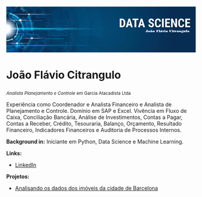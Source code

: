 <p align="center">
  <img src="banner.png" >
</p>

# João Flávio Citrangulo
<sub>*Analista Planejamento e Controle* em Garcia Atacadista Ltda</sub>

Experiência como Coordenador e Analista Financeiro e Analista de Planejamento e Controle. Domínio em SAP e Excel. Vivência em Fluxo de Caixa, Conciliação Bancária, Análise de Investimentos, Contas a Pagar, Contas a Receber, Crédito, Tesouraria, Balanço, Orçamento, Resultado Financeiro, Indicadores Financeiros e Auditoria de Processos Internos.

**Background in:** Iniciante em Python, Data Science e Machine Learning.

**Links:**
* [LinkedIn](https://www.linkedin.com/in/joaofcitrangulo/)

**Projetos:**
* [Analisando os dados dos imóveis da cidade de Barcelona](https://github.com/joaoflaviocitrangulo/Projetos_DS/blob/main/Analisando_os_Dados_do_Airbnb_Barcelona.ipynb)
